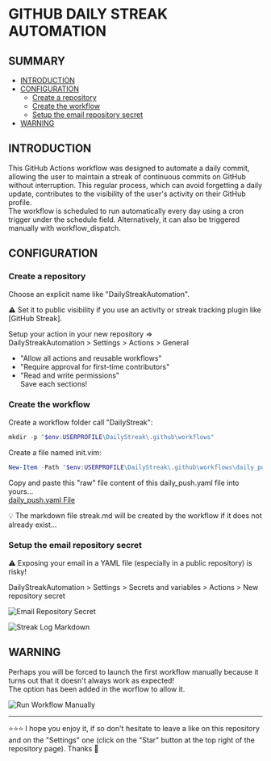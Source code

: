 # GITHUB DAILY STREAK AUTOMATION

## SUMMARY
- [INTRODUCTION](#introduction)
- [CONFIGURATION](#configuration)
  - [Create a repository](#create-a-repository)
  - [Create the workflow](#create-the-workflow)
  - [Setup the email repository secret](#setup-the-email-repository-secret)
- [WARNING](#warning)

## INTRODUCTION
This GitHub Actions workflow was designed to automate a daily commit, allowing the user to maintain a streak of continuous commits on GitHub without interruption. This regular process, which can avoid forgetting a daily update, contributes to the visibility of the user's activity on their GitHub profile.  
The workflow is scheduled to run automatically every day using a cron trigger under the schedule field. Alternatively, it can also be triggered manually with workflow_dispatch.  

## CONFIGURATION
### Create a repository
Choose an explicit name like "DailyStreakAutomation".  

⚠️ Set it to public visibility if you use an activity or streak tracking plugin like [GitHub Streak].  

Setup your action in your new repository =>  
DailyStreakAutomation > Settings > Actions > General  
- "Allow all actions and reusable workflows"
- "Require approval for first-time contributors"
- "Read and write permissions"  
Save each sections!

### Create the workflow
Create a workflow folder call "DailyStreak":
```powershell
mkdir -p "$env:USERPROFILE\DailyStreak\.github\workflows"
```
Create a file named init.vim:
```powershell
New-Item -Path "$env:USERPROFILE\DailyStreak\.github\workflows\daily_push.yaml" -ItemType File
```
Copy and paste this "raw" file content of this daily_push.yaml file into yours...  
[daily_push.yaml File](https://github.com/EmmanuelLefevre/DailyStreakAutomation/blob/main/.github/workflows/daily_push.yml)  

💡 The markdown file streak.md will be created by the workflow if it does not already exist...

### Setup the email repository secret
⚠️ Exposing your email in a YAML file (especially in a public repository) is risky!  

DailyStreakAutomation > Settings > Secrets and variables > Actions > New repository secret  

![Email Repository Secret](https://github.com/EmmanuelLefevre/Settings/blob/main/MarkdownImg/email_repository_secret.png)  

![Streak Log Markdown](https://github.com/EmmanuelLefevre/Settings/blob/main/MarkdownImg/streak_log_markdown.png)  

## WARNING
Perhaps you will be forced to launch the first workflow manually because it turns out that it doesn't always work as expected!  
The option has been added in the worflow to allow it.  

![Run Workflow Manually](https://github.com/EmmanuelLefevre/Settings/blob/main/MarkdownImg/run_workflow_manually.png)  

***

⭐⭐⭐ I hope you enjoy it, if so don't hesitate to leave a like on this repository and on the "Settings" one (click on the "Star" button at the top right of the repository page). Thanks 🤗
